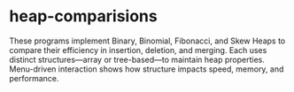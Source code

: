 # heap-comparisions
These programs implement Binary, Binomial, Fibonacci, and Skew Heaps to compare their efficiency in insertion, deletion, and merging. Each uses distinct structures—array or tree-based—to maintain heap properties. Menu-driven interaction shows how structure impacts speed, memory, and performance.
